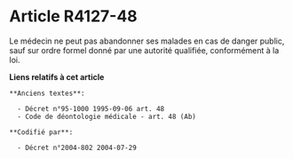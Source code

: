 # Article R4127-48

Le médecin ne peut pas abandonner ses malades en cas de danger public, sauf sur ordre formel donné par une autorité
qualifiée, conformément à la loi.

**Liens relatifs à cet article**

	**Anciens textes**:

	  - Décret n°95-1000 1995-09-06 art. 48
	  - Code de déontologie médicale - art. 48 (Ab)

	**Codifié par**:

	  - Décret n°2004-802 2004-07-29
